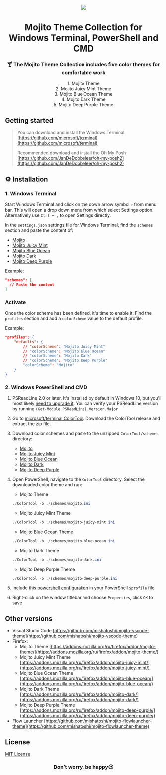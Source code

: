 <p align="center">
  <img src="https://github.com/mishatoshi/mojito-windows-terminal/assets/110047849/9afd50cd-3346-4e86-a255-c85155e4862d">
</p>

<h1 align="center">Mojito Theme Collection for Windows Terminal, PowerShell and CMD</h1>

<h3 align="center">🍸 The Mojito Theme Collection includes five color themes for comfortable work</h3>

<div align="center">
  <div>1. Mojito Theme</div>
  <div>2. Mojito Juicy Mint Theme</div>
  <div>3. Mojito Blue Ocean Theme</div>
  <div>4. Mojito Dark Theme</div>
  <div>5. Mojito Deep Purple Theme</div>
</div>

## Getting started

> You can download and install the Windows Terminal [https://github.com/microsoft/terminal](https://github.com/microsoft/terminal)
>
> Recommended download and install the Oh My Posh [https://github.com/JanDeDobbeleer/oh-my-posh2](https://github.com/JanDeDobbeleer/oh-my-posh2)

## ⚙️ Installation

### 1. Windows Terminal

Start Windows Terminal and click on the down arrow symbol `˅` from menu bar. This will open a drop down menu from which select Settings option. Alternatively use `Ctrl + ,` to open Settings directly.

In the `settings.json` settings file for Windows Terminal, find the `schemes` section and paste the content of:
* [Mojito](https://raw.githubusercontent.com/mishatoshi/mojito-windows-terminal/master/mojito.json)
* [Mojito Juicy Mint](https://raw.githubusercontent.com/mishatoshi/mojito-windows-terminal/master/mojito-juicy-mint.json)
* [Mojito Blue Ocean](https://raw.githubusercontent.com/mishatoshi/mojito-windows-terminal/master/mojito-blue-ocean.json)
* [Mojito Dark](https://raw.githubusercontent.com/mishatoshi/mojito-windows-terminal/master/mojito-dark.json)
* [Mojito Deep Purple](https://raw.githubusercontent.com/mishatoshi/mojito-windows-terminal/master/mojito-deep-purple.json)

Example:

```json
"schemes": [
  // Paste the content
]
```

### Activate

Once the color scheme has been defined, it's time to enable it. Find the `profiles` section and add a `colorScheme` value to the default profile.

Example:

```json
"profiles": {
    "defaults": {
        // "colorScheme": "Mojito Juicy Mint"
        // "colorScheme": "Mojito Blue Ocean"
        // "colorScheme": "Mojito Dark"
        // "colorScheme": "Mojito Deep Purple"
        "colorScheme": "Mojito"
    }
}
```

### 2. Windows PowerShell and CMD

1. PSReadLine 2.0 or later. It's installed by default in Windows 10, but you'll most likely [need to upgrade it](https://github.com/lzybkr/PSReadLine#user-content-upgrading). You can verify your PSReadLine version by running `(Get-Module PSReadLine).Version.Major`
2. Go to [microsoft/terminal ColorTool](https://github.com/Microsoft/Terminal/tree/main/src/tools/ColorTool#installing). Download the ColorTool release and extract the zip file.
3. Download color schemes and paste to the unzipped `ColorTool/schemes` directory:

    * [Mojito](https://github.com/mishatoshi/mojito-windows-terminal/blob/master/ColorTool%20Schemes/mojito.ini)
    * [Mojito Juicy Mint](https://github.com/mishatoshi/mojito-windows-terminal/blob/master/ColorTool%20Schemes/mojito-juicy-mint.ini)
    * [Mojito Blue Ocean](https://github.com/mishatoshi/mojito-windows-terminal/blob/master/ColorTool%20Schemes/mojito-blue-ocean.ini)
    * [Mojito Dark](https://github.com/mishatoshi/mojito-windows-terminal/blob/master/ColorTool%20Schemes/mojito-dark.ini)
    * [Mojito Deep Purple](https://github.com/mishatoshi/mojito-windows-terminal/blob/master/ColorTool%20Schemes/mojito-deep-purple.ini)

4. Open PowerShell, navigate to the `ColorTool` directory. Select the downloaded color theme and run:

    * Mojito Theme

    ```PowerShell
    ./ColorTool -b ./schemes/mojito.ini
    ```

    * Mojito Juicy Mint Theme

    ```PowerShell
    ./ColorTool -b ./schemes/mojito-juicy-mint.ini
    ```

    * Mojito Blue Ocean Theme

    ```PowerShell
    ./ColorTool -b ./schemes/mojito-blue-ocean.ini
    ```

    * Mojito Dark Theme

    ```PowerShell
    ./ColorTool -b ./schemes/mojito-dark.ini
    ```

    * Mojito Deep Purple Theme

    ```PowerShell
    ./ColorTool -b ./schemes/mojito-deep-purple.ini
    ```

5. Include this [powershell configuration](./Microsoft.PowerShell_profile.ps1) in your PowerShell `$profile` file

6. Right-click on the window titlebar and choose `Properties`, click `OK` to save

## Other versions

* Visual Studio Code [https://github.com/mishatoshi/mojito-vscode-theme](https://github.com/mishatoshi/mojito-vscode-theme)
* Firefox:
  * Mojito Theme [https://addons.mozilla.org/ru/firefox/addon/mojito-theme/](https://addons.mozilla.org/ru/firefox/addon/mojito-theme/)
  * Mojito Juicy Mint Theme [https://addons.mozilla.org/ru/firefox/addon/mojito-juicy-mint/](https://addons.mozilla.org/ru/firefox/addon/mojito-juicy-mint/)
  * Mojito Blue Ocean Theme [https://addons.mozilla.org/ru/firefox/addon/mojito-blue-ocean/](https://addons.mozilla.org/ru/firefox/addon/mojito-blue-ocean/)
  * Mojito Dark Theme [https://addons.mozilla.org/ru/firefox/addon/mojito-dark/](https://addons.mozilla.org/ru/firefox/addon/mojito-dark/)
  * Mojito Deep Purple Theme [https://addons.mozilla.org/ru/firefox/addon/mojito-deep-purple/](https://addons.mozilla.org/ru/firefox/addon/mojito-deep-purple/)
* Flow Launcher [https://github.com/mishatoshi/mojito-flowlauncher-theme](https://github.com/mishatoshi/mojito-flowlauncher-theme)

## License

[MIT License](./LICENSE)

<h3 align="center">Don’t worry, be happy😍</h3>
